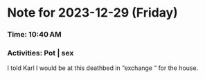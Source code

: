 # Note for 2023-12-29 (Friday)
### Time: 10:40 AM
### Activities: Pot | sex

I told Karl I would be at this deathbed in “exchange “ for the house.

